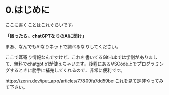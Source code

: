 <h1>0.はじめに</h1>
<p>ここに書くことはこれぐらいです。</p>
<p><strong>「困ったら、chatGPTなりのAIに聞け」</strong></p>
<p>まあ、なんでもAIなりネットで調べるなりしてください。</p>
<p>ここで耳寄り情報なんですけど、これを書いてるGitHubでは学割がありまして、無料でchatgpt o1が使えちゃいます。後程にあるVSCode上でプログラミングするときに勝手に補完してくれるので、非常に便利です。</p>
<a href=https://zenn.dev/iput_app/articles/77809fa7dd59be　target="_blank" rel="noopener noreferrer">https://zenn.dev/iput_app/articles/77809fa7dd59be</a>
<h>これを見て是非やってみて下さい。</h>
